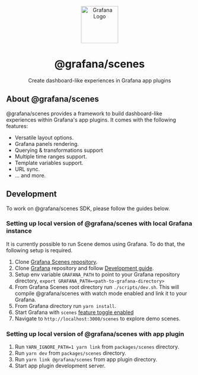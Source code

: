 <div align="center">
  <img
    src="../../docs/img/grafana_icon.svg"
    alt="Grafana Logo"
    width="100px"
    padding="40px"
  />
  <h1>@grafana/scenes</h1>
  <p>Create dashboard-like experiences in Grafana app plugins</p>
</div>

## About @grafana/scenes

@grafana/scenes provides a framework to build dashboard-like experiences within Grafana's app plugins. It comes with the following features:

- Versatile layout options.
- Grafana panels rendering.
- Querying & transformations support
- Multiple time ranges support.
- Template variables support.
- URL sync.
- ... and more.

## Development

To work on @grafana/scenes SDK, please follow the guides below.

### Setting up local version of @grafana/scenes with local Grafana instance

It is currently possible to run Scene demos using Grafana. To do that, the following setup is required.

1. Clone [Grafana Scenes repository](https://github.com/grafana/grafana/).
1. Clone [Grafana](https://github.com/grafana/grafana/) repository and follow [Development guide](https://github.com/grafana/grafana/blob/main/contribute/developer-guide.md#developer-guide).
1. Setup env variable `GRAFANA_PATH` to point to your Grafana repository directory, `export GRAFANA_PATH=<path-to-grafana-directory>`
1. From Grafana Scenes root directory run `./scripts/dev.sh`. This will compile @grafana/scenes with watch mode enabled and link it to your Grafana.
1. From Grafana directory run `yarn install`.
1. Start Grafana with `scenes` [feature toggle enabled](https://grafana.com/docs/grafana/latest/setup-grafana/configure-grafana/#feature_toggles)
1. Navigate to `http://localhost:3000/scenes` to explore demo scenes.

### Setting up local version of @grafana/scenes with app plugin

1. Run `YARN_IGNORE_PATH=1 yarn link` from `packages/scenes` directory.
1. Run `yarn dev` from `packages/scenes` directory.
1. Run `yarn link @grafana/scenes` from app plugin directory.
1. Start app plugin development server.
